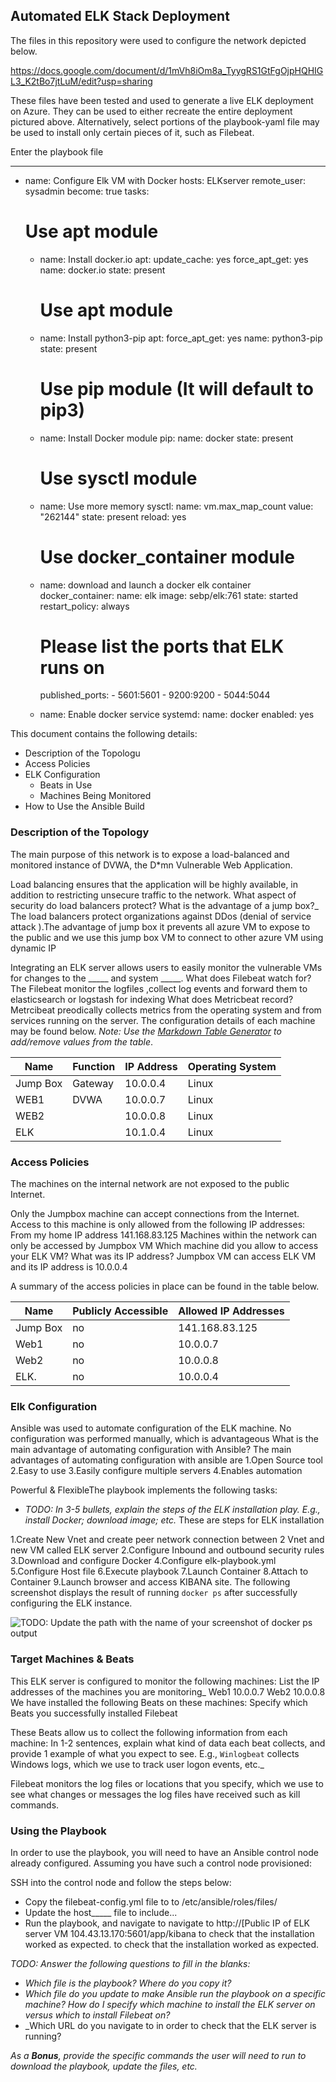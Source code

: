 ## Automated ELK Stack Deployment

The files in this repository were used to configure the network depicted below.

https://docs.google.com/document/d/1mVh8iOm8a_TyygRS1GtFgOjpHQHIGL3_K2tBo7jtLuM/edit?usp=sharing

These files have been tested and used to generate a live ELK deployment on Azure. They can be used to either recreate the entire deployment pictured above. Alternatively, select portions of the playbook-yaml file may be used to install only certain pieces of it, such as Filebeat.

Enter the playbook file

---
- name: Configure Elk VM with Docker
  hosts: ELKserver
  remote_user: sysadmin
  become: true
  tasks:
    # Use apt module
    - name: Install docker.io
      apt:
        update_cache: yes
        force_apt_get: yes
        name: docker.io
        state: present

      # Use apt module
    - name: Install python3-pip
      apt:
        force_apt_get: yes
        name: python3-pip
        state: present

      # Use pip module (It will default to pip3)
    - name: Install Docker module
      pip:
        name: docker
        state: present

       # Use sysctl module
    - name: Use more memory
      sysctl:
        name: vm.max_map_count
        value: "262144"
        state: present
        reload: yes

      # Use docker_container module
    - name: download and launch a docker elk container
      docker_container:
        name: elk
        image: sebp/elk:761
        state: started
        restart_policy: always
        # Please list the ports that ELK runs on
        published_ports:
          -  5601:5601
          -  9200:9200
          -  5044:5044
     
    - name: Enable docker service 
      systemd: 
        name: docker
        enabled: yes   

This document contains the following details:
- Description of the Topologu
- Access Policies
- ELK Configuration
  - Beats in Use
  - Machines Being Monitored
- How to Use the Ansible Build


### Description of the Topology

The main purpose of this network is to expose a load-balanced and monitored instance of DVWA, the D*mn Vulnerable Web Application.

Load balancing ensures that the application will be highly available, in addition to restricting unsecure traffic to the network.
What aspect of security do load balancers protect? What is the advantage of a jump box?_
The load balancers protect organizations against DDos (denial of service attack ).The advantage of jump box it prevents all azure VM to expose to the public and we  use this jump box VM to connect to other azure VM using dynamic IP

Integrating an ELK server allows users to easily monitor the vulnerable VMs for changes to the _____ and system _____.
What does Filebeat watch for?
The Filebeat monitor the logfiles ,collect log events and forward them to elasticsearch or logstash for indexing 
What does Metricbeat record?
Metrcibeat preodically collects metrics from the operating system and from services running on the server.
The configuration details of each machine may be found below.
_Note: Use the [Markdown Table Generator](http://www.tablesgenerator.com/markdown_tables) to add/remove values from the table_.

| Name     | Function | IP Address | Operating System |
|----------|----------|------------|------------------|
| Jump Box | Gateway  | 10.0.0.4   | Linux            |
| WEB1     |  DVWA    | 10.0.0.7   | Linux            |
| WEB2     |          | 10.0.0.8   | Linux            |
| ELK      |          | 10.1.0.4   | Linux            |

### Access Policies

The machines on the internal network are not exposed to the public Internet. 

Only the Jumpbox machine can accept connections from the Internet. Access to this machine is only allowed from the following IP addresses:
From my home IP address 141.168.83.125
Machines within the network can only be accessed by Jumpbox VM
Which machine did you allow to access your ELK VM? What was its IP address?
Jumpbox VM can access ELK VM and its IP address is 10.0.0.4

A summary of the access policies in place can be found in the table below.

| Name     | Publicly Accessible | Allowed IP Addresses |
|----------|---------------------|----------------------|
| Jump Box | no                  | 141.168.83.125       |
|  Web1    | no                  | 10.0.0.7             |
|  Web2    | no                  | 10.0.0.8             |
|  ELK.    | no                  | 10.0.0.4             |
### Elk Configuration

Ansible was used to automate configuration of the ELK machine. No configuration was performed manually, which is advantageous 
What is the main advantage of automating configuration with Ansible?
The main advantages of automating configuration with ansible are 
1.Open Source tool
2.Easy to use
3.Easily configure multiple servers
4.Enables automation

Powerful & FlexibleThe playbook implements the following tasks:
- _TODO: In 3-5 bullets, explain the steps of the ELK installation play. E.g., install Docker; download image; etc._
These are steps for ELK installation 

1.Create New Vnet and create peer network connection between 2 Vnet and new VM called ELK server
2.Configure Inbound and outbound security rules
3.Download and configure Docker
4.Configure elk-playbook.yml
5.Configure Host file
6.Execute playbook
7.Launch Container
8.Attach to Container
9.Launch browser and access KIBANA site.
The following screenshot displays the result of running `docker ps` after successfully configuring the ELK instance.

![TODO: Update the path with the name of your screenshot of docker ps output](Images/docker_ps_output.png)

### Target Machines & Beats
This ELK server is configured to monitor the following machines:
 List the IP addresses of the machines you are monitoring_
 Web1 10.0.0.7 
 Web2 10.0.0.8
We have installed the following Beats on these machines:
 Specify which Beats you successfully installed
 Filebeat

These Beats allow us to collect the following information from each machine:
In 1-2 sentences, explain what kind of data each beat collects, and provide 1 example of what you expect to see. E.g., `Winlogbeat` collects Windows logs, which we use to track user logon events, etc._

Filebeat monitors the log files or locations that you specify, which we use to see what changes or messages the log files have received such as kill commands.

### Using the Playbook

In order to use the playbook, you will need to have an Ansible control node already configured. Assuming you have such a control node provisioned: 

SSH into the control node and follow the steps below:
- Copy the filebeat-config.yml  file to to /etc/ansible/roles/files/
- Update the host_____ file to include...
- Run the playbook, and navigate to  navigate to http://[Public IP of ELK server VM 104.43.13.170:5601/app/kibana to check that the installation worked as expected. to check that the installation worked as expected.

_TODO: Answer the following questions to fill in the blanks:_
- _Which file is the playbook? Where do you copy it?_
- _Which file do you update to make Ansible run the playbook on a specific machine? How do I specify which machine to install the ELK server on versus which to install Filebeat on?_
- _Which URL do you navigate to in order to check that the ELK server is running?

_As a **Bonus**, provide the specific commands the user will need to run to download the playbook, update the files, etc._
